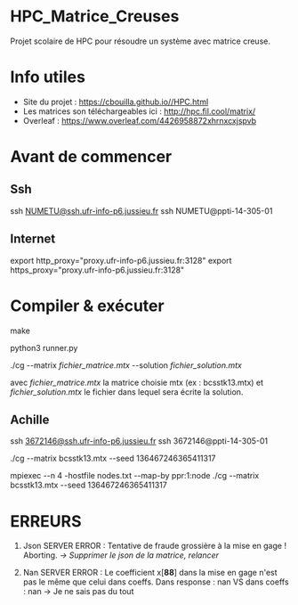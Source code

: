 # HPC_Matrice_Creuses
Projet scolaire de HPC pour résoudre un système avec matrice creuse.

# Info utiles
* Site du projet : https://cbouilla.github.io//HPC.html
* Les matrices son téléchargeables ici : http://hpc.fil.cool/matrix/
* Overleaf : https://www.overleaf.com/4426958872xhrnxcxjspvb

# Avant de commencer
## Ssh
ssh NUMETU@ssh.ufr-info-p6.jussieu.fr
ssh NUMETU@ppti-14-305-01

## Internet
export http_proxy="proxy.ufr-info-p6.jussieu.fr:3128"
export https_proxy="proxy.ufr-info-p6.jussieu.fr:3128"

# Compiler & exécuter
make

python3 runner.py

./cg --matrix *fichier_matrice.mtx* --solution *fichier_solution.mtx*

avec *fichier_matrice.mtx* la matrice choisie mtx (ex : bcsstk13.mtx)
et *fichier_solution.mtx* le fichier dans lequel sera écrite la solution.

## Achille
ssh 3672146@ssh.ufr-info-p6.jussieu.fr
ssh 3672146@ppti-14-305-01

./cg --matrix bcsstk13.mtx --seed 136467246365411317

mpiexec --n 4 -hostfile nodes.txt --map-by ppr:1:node ./cg --matrix bcsstk13.mtx --seed 136467246365411317

# ERREURS
 1. Json
SERVER ERROR : Tentative de fraude grossière à la mise en gage !
Aborting.
*-> Supprimer le json de la matrice, relancer*

2. Nan
SERVER ERROR : Le coefficient x[**88**] dans la mise en gage n'est pas le même que celui dans coeffs. Dans response : nan VS dans coeffs : nan
-> Je ne sais pas du tout
